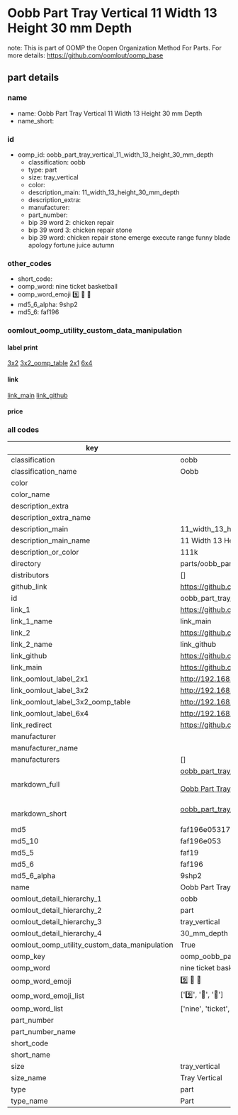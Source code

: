 # Oobb Part Tray Vertical 11 Width 13 Height 30 mm Depth  

note: This is part of OOMP the Oopen Organization Method For Parts. For more details: https://github.com/oomlout/oomp_base

##  part details
  







### name
* name: Oobb Part Tray Vertical 11 Width 13 Height 30 mm Depth
* name_short: 
### id
* oomp_id: oobb_part_tray_vertical_11_width_13_height_30_mm_depth
  * classification: oobb
  * type: part
  * size: tray_vertical
  * color: 
  * description_main: 11_width_13_height_30_mm_depth
  * description_extra: 
  * manufacturer: 
  * part_number: 
  * bip 39 word 2: chicken repair
  * bip 39 word 3: chicken repair stone
  * bip 39 word: chicken repair stone emerge execute range funny blade apology fortune juice autumn

### other_codes
* short_code: 
* oomp_word: nine ticket basketball
* oomp_word_emoji :nine: :ticket: :basketball:
* md5_6_alpha: 9shp2
* md5_6: faf196






### oomlout_oomp_utility_custom_data_manipulation
#### label print
[3x2](http://192.168.1.245:1112/?label=oomp%209shp2)
[3x2_oomp_table](http://192.168.1.108:1112/?label=oomp%209shp2)
[2x1](http://192.168.1.242:1112/?label=oomp%209shp2)
[6x4](http://192.168.1.55:1112/?label=oomp%209shp2)    

#### link

[link_main](https://github.com/oomlout/oomlout_oomp_version_1_messy/tree/main/parts/oobb_part_tray_vertical_11_width_13_height_30_mm_depth) [link_github](https://github.com/oomlout/oomlout_oomp_version_1_messy/tree/main/parts/oobb_part_tray_vertical_11_width_13_height_30_mm_depth)                             

#### price







### all codes 
| key | value |  
| --- | --- |  
| classification | oobb |  
| classification_name | Oobb |  
| color |  |  
| color_name |  |  
| description_extra |  |  
| description_extra_name |  |  
| description_main | 11_width_13_height_30_mm_depth |  
| description_main_name | 11 Width 13 Height 30 mm Depth |  
| description_or_color | 111k |  
| directory | parts/oobb_part_tray_vertical_11_width_13_height_30_mm_depth |  
| distributors | [] |  
| github_link | https://github.com/oomlout/oomlout_oomp_part_src/tree/main/parts/oobb_part_tray_vertical_11_width_13_height_30_mm_depth |  
| id | oobb_part_tray_vertical_11_width_13_height_30_mm_depth |  
| link_1 | https://github.com/oomlout/oomlout_oomp_version_1_messy/tree/main/parts/oobb_part_tray_vertical_11_width_13_height_30_mm_depth |  
| link_1_name | link_main |  
| link_2 | https://github.com/oomlout/oomlout_oomp_version_1_messy/tree/main/parts/oobb_part_tray_vertical_11_width_13_height_30_mm_depth |  
| link_2_name | link_github |  
| link_github | https://github.com/oomlout/oomlout_oomp_version_1_messy/tree/main/parts/oobb_part_tray_vertical_11_width_13_height_30_mm_depth |  
| link_main | https://github.com/oomlout/oomlout_oomp_version_1_messy/tree/main/parts/oobb_part_tray_vertical_11_width_13_height_30_mm_depth |  
| link_oomlout_label_2x1 | http://192.168.1.242:1112/?label=oomp%209shp2 |  
| link_oomlout_label_3x2 | http://192.168.1.245:1112/?label=oomp%209shp2 |  
| link_oomlout_label_3x2_oomp_table | http://192.168.1.108:1112/?label=oomp%209shp2 |  
| link_oomlout_label_6x4 | http://192.168.1.55:1112/?label=oomp%209shp2 |  
| link_redirect | https://github.com/oomlout/oomlout_oomp_version_1_messy/tree/main/parts/oobb_part_tray_vertical_11_width_13_height_30_mm_depth |  
| manufacturer |  |  
| manufacturer_name |  |  
| manufacturers | [] |  
| markdown_full | [oobb_part_tray_vertical_11_width_13_height_30_mm_depth](none)<br>[](none)<br>[Oobb Part Tray Vertical 11 Width 13 Height 30 Mm Depth](none)<br><br> |  
| markdown_short | [oobb_part_tray_vertical_11_width_13_height_30_mm_depth](none)<br><br> |  
| md5 | faf196e053170bc6c727948bacada13d |  
| md5_10 | faf196e053 |  
| md5_5 | faf19 |  
| md5_6 | faf196 |  
| md5_6_alpha | 9shp2 |  
| name | Oobb Part Tray Vertical 11 Width 13 Height 30 mm Depth |  
| oomlout_detail_hierarchy_1 | oobb |  
| oomlout_detail_hierarchy_2 | part |  
| oomlout_detail_hierarchy_3 | tray_vertical |  
| oomlout_detail_hierarchy_4 | 30_mm_depth |  
| oomlout_oomp_utility_custom_data_manipulation | True |  
| oomp_key | oomp_oobb_part_tray_vertical_11_width_13_height_30_mm_depth |  
| oomp_word | nine ticket basketball |  
| oomp_word_emoji | :nine: :ticket: :basketball: |  
| oomp_word_emoji_list | [':nine:', ':ticket:', ':basketball:'] |  
| oomp_word_list | ['nine', 'ticket', 'basketball'] |  
| part_number |  |  
| part_number_name |  |  
| short_code |  |  
| short_name |  |  
| size | tray_vertical |  
| size_name | Tray Vertical |  
| type | part |  
| type_name | Part |  

